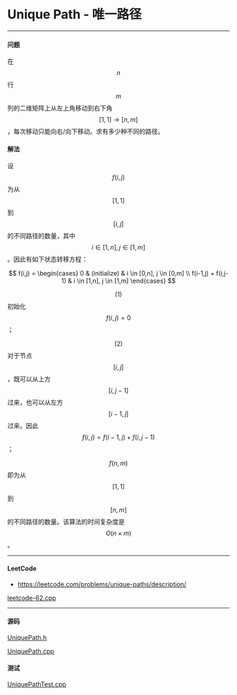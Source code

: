 <script type="text/javascript" src="https://cdnjs.cloudflare.com/ajax/libs/mathjax/2.7.1/MathJax.js?config=TeX-AMS-MML_HTMLorMML"></script>

# Unique Path - 唯一路径

--------

#### 问题

在$$ n $$行$$ m $$列的二维矩阵上从左上角移动到右下角$$ [1,1] \rightarrow [n,m] $$，每次移动只能向右/向下移动。求有多少种不同的路径。

#### 解法

设$$ f(i,j) $$为从$$ [1,1] $$到$$ [i,j] $$的不同路径的数量，其中$$ i \in [1,n], j \in [1,m] $$。因此有如下状态转移方程：

$$
f(i,j) =
\begin{cases}
0                                               &   (initialize)    &   i \in [0,n], j \in [0,m]    \\
f(i-1,j) + f(i,j-1)                             &   i \in [1,n], j \in [1,m]
\end{cases}
$$

$$ (1) $$ 初始化$$ f(i,j) = 0 $$；

$$ (2) $$ 对于节点$$ [i,j] $$，既可以从上方$$ [i,j-1] $$过来，也可以从左方$$ [i-1,j] $$过来。因此$$ f(i,j) = f(i-1,j)+f(i,j-1) $$；

$$ f(n,m) $$即为从$$ [1,1] $$到$$ [n,m] $$的不同路径的数量。该算法的时间复杂度是$$ O(n \times m) $$。

--------

#### LeetCode

* https://leetcode.com/problems/unique-paths/description/

[leetcode-62.cpp](https://github.com/linrongbin16/Way-to-Algorithm/blob/master/leetcode/leetcode-62.cpp)

--------

#### 源码

[UniquePath.h](https://github.com/linrongbin16/Way-to-Algorithm/blob/master/src/DynamicProgramming/RegionalDP/UniquePath.h)

[UniquePath.cpp](https://github.com/linrongbin16/Way-to-Algorithm/blob/master/src/DynamicProgramming/RegionalDP/UniquePath.cpp)

#### 测试

[UniquePathTest.cpp](https://github.com/linrongbin16/Way-to-Algorithm/blob/master/src/DynamicProgramming/RegionalDP/UniquePathTest.cpp)
